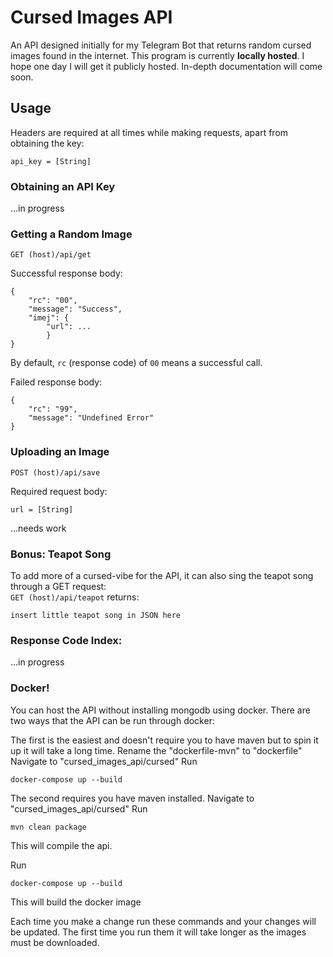 # Cursed Images API

An API designed initially for my Telegram Bot that returns random cursed images found in the internet. This program is currently **locally hosted**. I hope one day I will get it publicly hosted. In-depth documentation will come soon.

## Usage
Headers are required at all times while making requests, apart from obtaining the key:
```
api_key = [String]
```
### Obtaining an API Key
...in progress
### Getting a Random Image
```
GET (host)/api/get
```
Successful response body:
```
{
	"rc": "00",
	"message": "Success",
	"imej": {
		"url": ...
		}
}
```
By default, `rc` (response code) of `00` means a successful call.

Failed response body:
```
{
	"rc": "99",
	"message": "Undefined Error"
}
```
### Uploading an Image
```
POST (host)/api/save
```
Required request body:
```
url = [String]
```
...needs work
### Bonus: Teapot Song
To add more of a cursed-vibe for the API, it can also sing the teapot song through a GET request: </br>
`GET (host)/api/teapot`
returns:
```
insert little teapot song in JSON here
```
### Response Code Index:
...in progress


### Docker!
You can host the API without installing mongodb using docker.
There are two ways that the API can be run through docker:

The first is the easiest and doesn't require you to have maven but to spin it up it will take a long time.
Rename the "dockerfile-mvn" to "dockerfile"
Navigate to "cursed_images_api/cursed"
Run
```
docker-compose up --build
```

The second requires you have maven installed.
Navigate to "cursed_images_api/cursed"
Run
```
mvn clean package
```
This will compile the api.

Run
```
docker-compose up --build
```
This will build the docker image

Each time you make a change run these commands and your changes will be updated.
The first time you run them it will take longer as the images must be downloaded.
